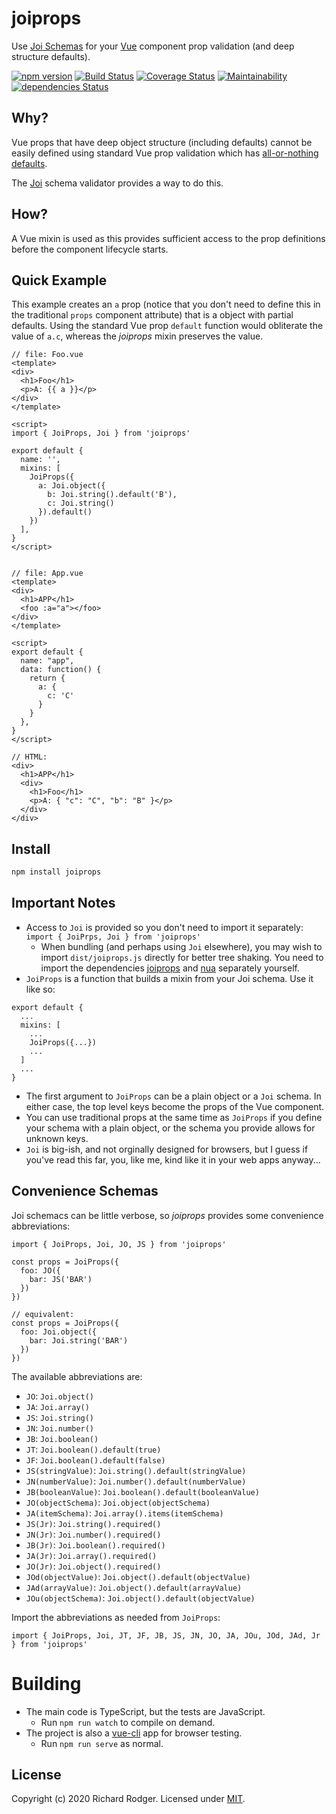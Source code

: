 # joiprops
Use [Joi Schemas](https://joi.dev/) for your [Vue](https://vuejs.org/) component prop validation (and deep structure defaults).

[![npm version](https://badge.fury.io/js/joiprops.svg)](https://badge.fury.io/js/joiprops)
[![Build Status](https://travis-ci.com/rjrodger/joiprops.svg?branch=main)](https://travis-ci.com/rjrodger/joiprops)
[![Coverage Status](https://coveralls.io/repos/github/rjrodger/joiprops/badge.svg?branch=main)](https://coveralls.io/github/rjrodger/joiprops?branch=main)
[![Maintainability](https://api.codeclimate.com/v1/badges/29eef52f3d37f09a2d26/maintainability)](https://codeclimate.com/github/rjrodger/joiprops/maintainability)
[![dependencies Status](https://david-dm.org/rjrodger/joiprops/status.svg)](https://david-dm.org/rjrodger/joiprops)


## Why?

Vue props that have deep object structure (including defaults) cannot
be easily defined using standard Vue prop validation which has
[all-or-nothing defaults](https://vuejs.org/v2/api/#props).

The [Joi](https://joi.dev/) schema validator provides a way to do this.


## How?

A Vue mixin is used as this provides sufficient access to the prop
definitions before the component lifecycle starts.


## Quick Example

This example creates an `a` prop (notice that you don't need to define
this in the traditional `props` component attribute) that is a object
with partial defaults. Using the standard Vue prop `default` function
would obliterate the value of `a.c`, whereas the _joiprops_ mixin
preserves the value.

```
// file: Foo.vue
<template>
<div>
  <h1>Foo</h1>
  <p>A: {{ a }}</p>
</div>
</template>

<script>
import { JoiProps, Joi } from 'joiprops'

export default {
  name: '',
  mixins: [
    JoiProps({
      a: Joi.object({
        b: Joi.string().default('B'),
        c: Joi.string()
      }).default()
    })
  ],
}
</script>


// file: App.vue
<template>
<div>
  <h1>APP</h1>
  <foo :a="a"></foo>
</div>
</template>

<script>
export default {
  name: "app",
  data: function() {
    return {
      a: {
        c: 'C'
      }
    }
  },
}
</script>

// HTML:
<div>
  <h1>APP</h1>
  <div>
    <h1>Foo</h1>
    <p>A: { "c": "C", "b": "B" }</p>
  </div>
</div>
```

## Install

```sh
npm install joiprops
```


## Important Notes

* Access to `Joi` is provided so you don't need to import it separately: `import { JoiPrps, Joi } from 'joiprops'`
  * When bundling (and perhaps using `Joi` elsewhere), you may wish to import `dist/joiprops.js` directly for better tree shaking. You need to import the dependencies [joiprops](https://www.npmjs.com/package/joiprops) and [nua](https://www.npmjs.com/package/nua) separately yourself.
* `JoiProps` is a function that builds a mixin from your Joi schema. Use it like so:
```
export default {
  ...
  mixins: [
    ...
    JoiProps({...})
    ...
  ]
  ...
}
```
* The first argument to `JoiProps` can be a plain object or a `Joi` schema. In either case, the top level keys become the props of the Vue component.
* You can use traditional props at the same time as `JoiProps` if you define your schema with a plain object, or the schema you provide allows for unknown keys.
* `Joi` is big-ish, and not orginally designed for browsers, but I guess if you've read this far, you, like me, kind like it in your web apps anyway...


## Convenience Schemas

Joi schemacs can be little verbose, so _joiprops_ provides some
convenience abbreviations:

```
import { JoiProps, Joi, JO, JS } from 'joiprops'

const props = JoiProps({
  foo: JO({
    bar: JS('BAR')
  })
})

// equivalent:
const props = JoiProps({
  foo: Joi.object({
    bar: Joi.string('BAR')
  })
})
```

The available abbreviations are:
* `JO`: `Joi.object()`
* `JA`: `Joi.array()`
* `JS`: `Joi.string()`
* `JN`: `Joi.number()`
* `JB`: `Joi.boolean()`
* `JT`: `Joi.boolean().default(true)`
* `JF`: `Joi.boolean().default(false)`
* `JS(stringValue)`: `Joi.string().default(stringValue)`
* `JN(numberValue)`: `Joi.number().default(numberValue)`
* `JB(booleanValue)`: `Joi.boolean().default(booleanValue)`
* `JO(objectSchema)`: `Joi.object(objectSchema)`
* `JA(itemSchema)`: `Joi.array().items(itemSchema)`
* `JS(Jr)`: `Joi.string().required()`
* `JN(Jr)`: `Joi.number().required()`
* `JB(Jr)`: `Joi.boolean().required()`
* `JA(Jr)`: `Joi.array().required()`
* `JO(Jr)`: `Joi.object().required()`
* `JOd(objectValue)`: `Joi.object().default(objectValue)`
* `JAd(arrayValue)`: `Joi.object().default(arrayValue)`
* `JOu(objectSchema)`: `Joi.object().default(objectValue)`

Import the abbreviations as needed from `JoiProps`:
```
import { JoiProps, Joi, JT, JF, JB, JS, JN, JO, JA, JOu, JOd, JAd, Jr } from 'joiprops'
```


# Building

* The main code is TypeScript, but the tests are JavaScript.
  * Run `npm run watch` to compile on demand.
* The project is also a [vue-cli](https://cli.vuejs.org/) app for browser testing.
  * Run `npm run serve` as normal.
  
  
## License

Copyright (c) 2020 Richard Rodger.
Licensed under [MIT](./LICENSE).
